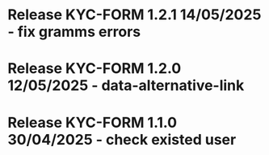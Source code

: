 # Release KYC-FORM 1.2.1 14/05/2025 - fix gramms errors

# Release KYC-FORM 1.2.0 12/05/2025 - data-alternative-link

# Release KYC-FORM 1.1.0 30/04/2025 - check existed user
